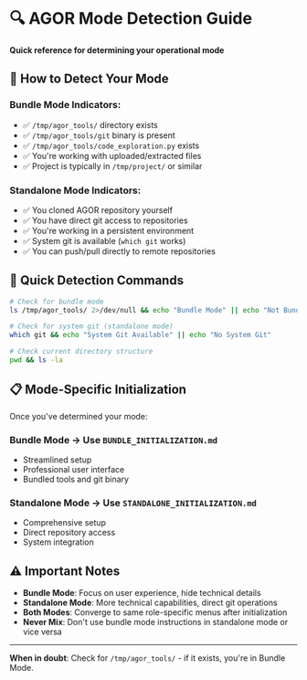 # 🔍 AGOR Mode Detection Guide

**Quick reference for determining your operational mode**

## 🤖 How to Detect Your Mode

### Bundle Mode Indicators:
- ✅ `/tmp/agor_tools/` directory exists
- ✅ `/tmp/agor_tools/git` binary is present
- ✅ `/tmp/agor_tools/code_exploration.py` exists
- ✅ You're working with uploaded/extracted files
- ✅ Project is typically in `/tmp/project/` or similar

### Standalone Mode Indicators:
- ✅ You cloned AGOR repository yourself
- ✅ You have direct git access to repositories
- ✅ You're working in a persistent environment
- ✅ System git is available (`which git` works)
- ✅ You can push/pull directly to remote repositories

## 🚀 Quick Detection Commands

```bash
# Check for bundle mode
ls /tmp/agor_tools/ 2>/dev/null && echo "Bundle Mode" || echo "Not Bundle Mode"

# Check for system git (standalone mode)
which git && echo "System Git Available" || echo "No System Git"

# Check current directory structure
pwd && ls -la
```

## 📋 Mode-Specific Initialization

Once you've determined your mode:

### Bundle Mode → Use `BUNDLE_INITIALIZATION.md`
- Streamlined setup
- Professional user interface
- Bundled tools and git binary

### Standalone Mode → Use `STANDALONE_INITIALIZATION.md`  
- Comprehensive setup
- Direct repository access
- System integration

## ⚠️ Important Notes

- **Bundle Mode**: Focus on user experience, hide technical details
- **Standalone Mode**: More technical capabilities, direct git operations
- **Both Modes**: Converge to same role-specific menus after initialization
- **Never Mix**: Don't use bundle mode instructions in standalone mode or vice versa

---

**When in doubt**: Check for `/tmp/agor_tools/` - if it exists, you're in Bundle Mode.
